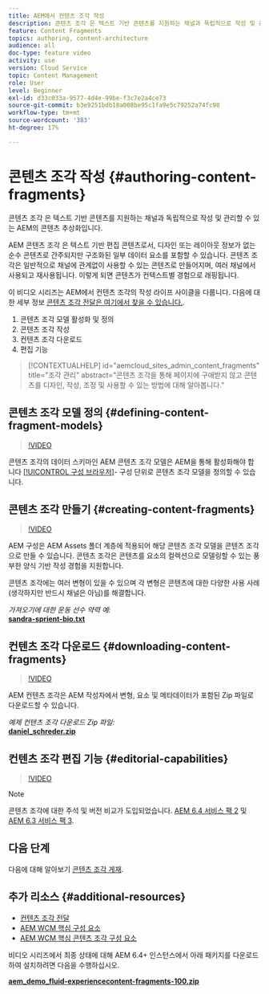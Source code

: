```yaml
---
title: AEM에서 컨텐츠 조각 작성
description: 콘텐츠 조각 은 텍스트 기반 콘텐츠를 지원하는 채널과 독립적으로 작성 및 관리할 수 있는 AEM의 콘텐츠 추상화입니다.
feature: Content Fragments
topics: authoring, content-architecture
audience: all
doc-type: feature video
activity: use
version: Cloud Service
topic: Content Management
role: User
level: Beginner
exl-id: d33c033a-9577-4d4e-99be-f3c7e2a4ce73
source-git-commit: b3e9251bdb18a008be95c1fa9e5c79252a74fc98
workflow-type: tm+mt
source-wordcount: '383'
ht-degree: 17%

---
```


# 콘텐츠 조각 작성 {#authoring-content-fragments}

콘텐츠 조각 은 텍스트 기반 콘텐츠를 지원하는 채널과 독립적으로 작성 및 관리할 수 있는 AEM의 콘텐츠 추상화입니다.

AEM 콘텐츠 조각 은 텍스트 기반 편집 콘텐츠로서, 디자인 또는 레이아웃 정보가 없는 순수 콘텐츠로 간주되지만 구조화된 일부 데이터 요소를 포함할 수 있습니다. 콘텐츠 조각은 일반적으로 채널에 관계없이 사용할 수 있는 콘텐츠로 만들어지며, 여러 채널에서 사용되고 재사용됩니다. 이렇게 되면 콘텐츠가 컨텍스트별 경험으로 래핑됩니다.

이 비디오 시리즈는 AEM에서 컨텐츠 조각의 작성 라이프 사이클을 다룹니다. 다음에 대한 세부 정보 [콘텐츠 조각 전달은 여기에서 찾을 수 있습니다.](content-fragments-delivery-feature-video-use.md).

1. 콘텐츠 조각 모델 활성화 및 정의
2. 콘텐츠 조각 작성
3. 컨텐츠 조각 다운로드
4. 편집 기능

>[!CONTEXTUALHELP]
>id="aemcloud_sites_admin_content_fragments"
>title="조각 관리"
>abstract="콘텐츠 조각을 통해 페이지에 구애받지 않고 콘텐츠를 디자인, 작성, 조정 및 사용할 수 있는 방법에 대해 알아봅니다."

## 콘텐츠 조각 모델 정의 {#defining-content-fragment-models}

>[!VIDEO](https://video.tv.adobe.com/v/22452?quality=12&learn=on)

콘텐츠 조각의 데이터 스키마인 AEM 콘텐츠 조각 모델은 AEM을 통해 활성화해야 합니다 [[!UICONTROL 구성 브라우저]](https://experienceleague.adobe.com/docs/experience-manager-cloud-service/implementing/developing/configurations.html)- 구성 단위로 콘텐츠 조각 모델을 정의할 수 있습니다.

## 콘텐츠 조각 만들기 {#creating-content-fragments}

>[!VIDEO](https://video.tv.adobe.com/v/22451?quality=12&learn=on)

AEM 구성은 AEM Assets 폴더 계층에 적용되어 해당 콘텐츠 조각 모델을 콘텐츠 조각으로 만들 수 있습니다. 콘텐츠 조각은 콘텐츠를 요소의 컬렉션으로 모델링할 수 있는 풍부한 양식 기반 작성 경험을 지원합니다.

콘텐츠 조각에는 여러 변형이 있을 수 있으며 각 변형은 콘텐츠에 대한 다양한 사용 사례(생각하지만 반드시 채널은 아님)를 해결합니다.

*가져오기에 대한 운동 선수 약력 예:*\
**[sandra-sprient-bio.txt](assets/sandra-sprient-bio.txt)**

## 컨텐츠 조각 다운로드 {#downloading-content-fragments}

>[!VIDEO](https://video.tv.adobe.com/v/22450?quality=12&learn=on)

AEM 컨텐츠 조각은 AEM 작성자에서 변형, 요소 및 메타데이터가 포함된 Zip 파일로 다운로드할 수 있습니다.

*예제 컨텐츠 조각 다운로드 Zip 파일:*\
**[daniel_schreder.zip](assets/daniel_schreder.zip)**

## 컨텐츠 조각 편집 기능 {#editorial-capabilities}

>[!VIDEO](https://video.tv.adobe.com/v/25891?quality=12&learn=on)

>[!NOTE]
>
> 콘텐츠 조각에 대한 주석 및 버전 비교가 도입되었습니다. [AEM 6.4 서비스 팩 2](https://helpx.adobe.com/kr/experience-manager/aem-releases-updates.html) 및 [AEM 6.3 서비스 팩 3](https://helpx.adobe.com/kr/experience-manager/6-3/release-notes/sp3-release-notes.html).

## 다음 단계

다음에 대해 알아보기 [콘텐츠 조각 게재](content-fragments-delivery-feature-video-use.md).

## 추가 리소스 {#additional-resources}

* [컨텐츠 조각 전달](content-fragments-delivery-feature-video-use.md)
* [AEM WCM 핵심 구성 요소](https://experienceleague.adobe.com/docs/experience-manager-core-components/using/introduction.html)
* [AEM WCM 핵심 콘텐츠 조각 구성 요소](https://experienceleague.adobe.com/docs/experience-manager-core-components/using/components/content-fragment-component.html)

비디오 시리즈에서 최종 상태에 대해 AEM 6.4+ 인스턴스에서 아래 패키지를 다운로드하여 설치하려면 다음을 수행하십시오.

**[aem_demo_fluid-experiencecontent-fragments-100.zip](assets/aem_demo_fluid-experiencescontent-fragments-100.zip)**
